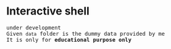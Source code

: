 # Interactive shell

<samp> under development</samp><br>
<samp>Given `data` folder is the dummy data provided by me<br>
It is only for <b>educational purpose only<b></samp>
